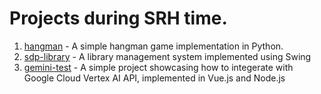 # Projects during SRH time.

1. [hangman](./srh/hangman) - A simple hangman game implementation in Python.
2. [sdp-library](https://github.com/Alex-exy/srh-sdp) - A library management system implemented using Swing
3. [gemini-test](https://github.com/pkunray/gemini-test) - A simple project showcasing how to integerate with Google Cloud Vertex AI API, implemented in Vue.js and Node.js

